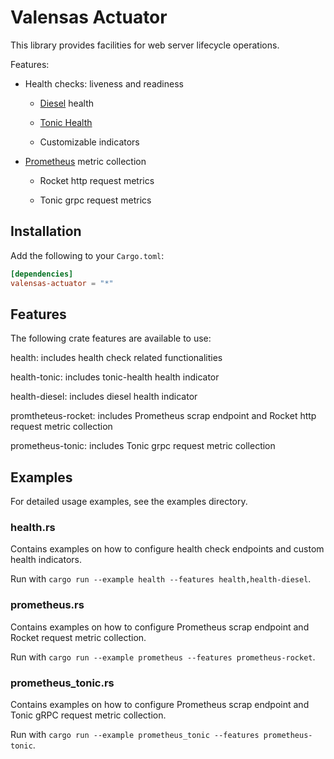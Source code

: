  # Valensas Actuator

 This library provides facilities for web server lifecycle operations.

 Features:

 - Health checks: liveness and readiness

   - [Diesel](https://github.com/diesel-rs/diesel) health

   - [Tonic Health](https://github.com/hyperium/tonic/tree/master/tonic-health)

   - Customizable indicators

 - [Prometheus](http://prometheus.io) metric collection

   - Rocket http request metrics

   - Tonic grpc request metrics


 ## Installation

 Add the following to your `Cargo.toml`:

 ```toml
 [dependencies]
 valensas-actuator = "*"
 ```

 ## Features

 The following crate features are available to use:

 health: includes health check related functionalities

 health-tonic: includes tonic-health health indicator

 health-diesel: includes diesel health indicator

 promtheteus-rocket: includes Prometheus scrap endpoint and Rocket http request metric collection

 prometheus-tonic: includes Tonic grpc request metric collection

 ## Examples

 For detailed usage examples, see the examples directory.


 ### health.rs

 Contains examples on how to configure health check endpoints and custom health indicators.

 Run with `cargo run --example health --features health,health-diesel`.

 ### prometheus.rs

 Contains examples on how to configure Prometheus scrap endpoint and Rocket request metric collection.

 Run with `cargo run --example prometheus --features prometheus-rocket`.

 ### prometheus_tonic.rs

 Contains examples on how to configure Prometheus scrap endpoint and Tonic gRPC request metric collection.

 Run with `cargo run --example prometheus_tonic --features prometheus-tonic`.

